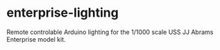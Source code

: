 # enterprise-lighting
Remote controlable Arduino lighting for the 1/1000 scale USS JJ Abrams Enterprise model kit.

